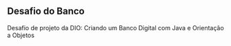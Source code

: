 ## Desafio do Banco

Desafio de projeto da DIO: Criando um Banco Digital com Java e Orientação a Objetos
